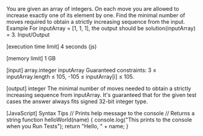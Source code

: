 You are given an array of integers. On each move you are allowed to increase exactly one of its element by one. Find the minimal number of moves required to obtain a strictly increasing sequence from the input.
Example
For inputArray = [1, 1, 1], the output should be
solution(inputArray) = 3.
Input/Output


[execution time limit] 4 seconds (js)


[memory limit] 1 GB


[input] array.integer inputArray
Guaranteed constraints:
3 ≤ inputArray.length ≤ 105,
-105 ≤ inputArray[i] ≤ 105.


[output] integer
The minimal number of moves needed to obtain a strictly increasing sequence from inputArray.
It's guaranteed that for the given test cases the answer always fits signed 32-bit integer type.


[JavaScript] Syntax Tips
// Prints help message to the console
// Returns a string
function helloWorld(name) {
    console.log("This prints to the console when you Run Tests");
    return "Hello, " + name;
}


